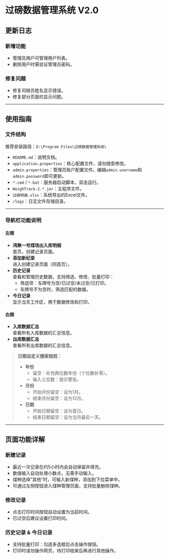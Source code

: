 # 过磅数据管理系统 V2.0

## 更新日志

### 新增功能
- 管理员用户可管理用户列表。
- 删除用户时需验证管理员密码。

### 修复问题
- 修复司磅员姓名显示错误。
- 修复部分页面的显示问题。

---

## 使用指南

### 文件结构
推荐安装路径：`D:\Program Files\过磅数据管理系统\`
- `README.md`：说明文档。
- `application.properties`：核心配置文件，请勿随意修改。
- `admin.properties`：管理员账户配置文件。编辑`admin.username`和`admin.password`即可更新。
- `*.cmd` / `*.bat`：服务器启动脚本，双击运行。
- `WeighTrack-2.*.jar`：主程序文件。
- `过磅明细.xlsx`：系统导出的Excel文件。
- `/logs`：日志文件存储目录。

---

### 导航栏功能说明

#### 左侧
- **鸿聚一号煤场出入库明细**  
  首页，创建记录页面。
- **添加新纪录**  
  进入创建记录页面（同首页）。
- **历史记录**  
  查看和管理历史数据，支持筛选、修改、批量打印：
  - 筛选项：车牌号为空/已过空/未过空/已打印。
  - 车牌号不为空时，筛选匹配的数据。
- **今日记录**  
  显示当天工作区，用于数据修改和打印。

#### 右侧
- **入库数据汇总**  
  查看所有入库数据的汇总信息。
- **出库数据汇总**  
  查看所有出库数据的汇总信息。

> **日期自定义搜索规则：**
> - **年份**  
>   - 留空：补充两位数年份（个位数补零）。  
>   - 输入三位数：提示警告。
> - **月份**  
>   - 开始月份留空：设为1月。  
>   - 结束月份留空：设为12月。
> - **日期**  
>   - 开始日期留空：设为首日。  
>   - 结束日期留空：设为当月最后一天。

---

## 页面功能详解

### 新建记录
- 最近一次记录在约5小时内会自动保留并填充。
- 数值输入自动处理小数点，无需手动输入。
- 煤种选择“其他”时，可输入新煤种，添加到下拉菜单中。
- 可通过左侧按钮进入煤种管理页面，支持批量删除煤种。

### 修改记录
- 点击打印时间按钮自动设置为当前时间。
- 已过空后建议设置打印时间。

### 历史记录 & 今日记录
- 支持批量打印：勾选多选框后点击操作按钮。
- 打印时请勿操作网页，待打印结束后再进行其他操作。
